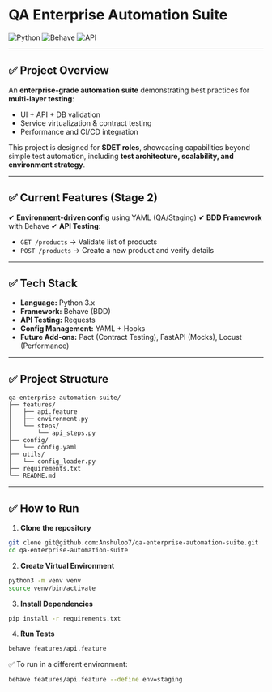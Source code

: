 # QA Enterprise Automation Suite

![Python](https://img.shields.io/badge/python-3.x-blue.svg)
![Behave](https://img.shields.io/badge/BDD-Behave-green)
![API](https://img.shields.io/badge/API-Testing-orange)

---

## ✅ Project Overview

An **enterprise-grade automation suite** demonstrating best practices for **multi-layer testing**:

* UI + API + DB validation
* Service virtualization & contract testing
* Performance and CI/CD integration

This project is designed for **SDET roles**, showcasing capabilities beyond simple test automation, including **test architecture, scalability, and environment strategy**.

---

## ✅ Current Features (Stage 2)

✔ **Environment-driven config** using YAML (QA/Staging)
✔ **BDD Framework** with Behave
✔ **API Testing**:

* `GET /products` → Validate list of products
* `POST /products` → Create a new product and verify details

---

## ✅ Tech Stack

* **Language:** Python 3.x
* **Framework:** Behave (BDD)
* **API Testing:** Requests
* **Config Management:** YAML + Hooks
* **Future Add-ons:** Pact (Contract Testing), FastAPI (Mocks), Locust (Performance)

---

## ✅ Project Structure

```
qa-enterprise-automation-suite/
├── features/
│   ├── api.feature
│   ├── environment.py
│   └── steps/
│       └── api_steps.py
├── config/
│   └── config.yaml
├── utils/
│   └── config_loader.py
├── requirements.txt
└── README.md
```

---

## ✅ How to Run

1. **Clone the repository**

```bash
git clone git@github.com:Anshuloo7/qa-enterprise-automation-suite.git
cd qa-enterprise-automation-suite
```

2. **Create Virtual Environment**

```bash
python3 -m venv venv
source venv/bin/activate
```

3. **Install Dependencies**

```bash
pip install -r requirements.txt
```

4. **Run Tests**

```bash
behave features/api.feature
```

✅ To run in a different environment:

```bash
behave features/api.feature --define env=staging
```